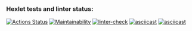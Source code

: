 ### Hexlet tests and linter status:
[![Actions Status](https://github.com/blednovski/frontend-project-lvl1/workflows/hexlet-check/badge.svg)](https://github.com/blednovski/frontend-project-lvl1/actions)
[![Maintainability](https://api.codeclimate.com/v1/badges/a99a88d28ad37a79dbf6/maintainability)](https://codeclimate.com/github/codeclimate/codeclimate/maintainability)
[![linter-check](https://github.com/blednovski/frontend-project-lvl1/actions/workflows/linter-check.yml/badge.svg?branch=main)](https://github.com/blednovski/frontend-project-lvl1/actions/workflows/linter-check.yml)
[![asciicast](https://asciinema.org/a/XlHxekaRTfqWpPEWCJLL67uv3.svg)](https://asciinema.org/a/XlHxekaRTfqWpPEWCJLL67uv3)
[![asciicast](https://asciinema.org/a/7mTK3de9MwOgNGjrRiEJisLtK.svg)](https://asciinema.org/a/7mTK3de9MwOgNGjrRiEJisLtK)